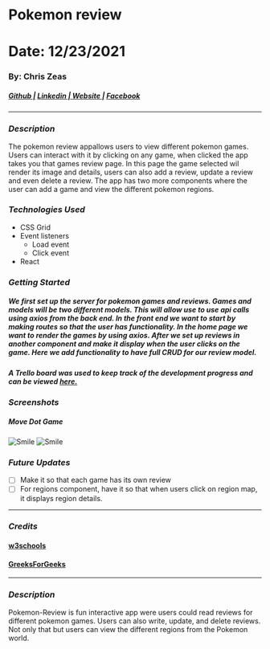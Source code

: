 # Pokemon review
# Date: 12/23/2021 #
### By: Chris Zeas
##### [Github |](https://github.com/chriszc97) [Linkedin | ](https://www.linkedin.com/in/christopher-zeas-8929691b1/) [ Website |]() [ Facebook]()
***
### ***Description***
The pokemon review appallows users to view different pokemon games. Users can interact with it by clicking on any game, when clicked the app takes you that games review page. In this page the game selected wil render its image and details, users can also add a review, update a review and even delete a review. The app has two more components where the user can add a game and view the different pokemon regions.
### ***Technologies Used***
* CSS Grid
* Event listeners
    * Load event
    * Click event
* React
### ***Getting Started***
##### We first set up the server for pokemon games and reviews. Games and models will be two different models. This will allow use to use api calls using axios from the back end. In the front end we want to start by making routes so that the user has functionality. In the home page we want to render the games by using axios. After we set up reviews in another component and make it display when the user clicks on the game. Here we add functionality to have full CRUD for our review model.
##### A Trello board was used to keep track of the development progress and can be viewed [here.](https://trello.com/b/k5wOt0qR/pokedex)
### ***Screenshots***
##### Move Dot Game
![Smile](https://i.imgur.com/Z3XByG3.png)
![Smile](https://i.imgur.com/bFuM8aC.png)


### ***Future Updates***
- [ ] Make it so that each game has its own review
- [ ] For regions component, have it so that when users click on region map, it displays region details.
***

### ***Credits***
#### [w3schools](https://www.w3schools.com/)
#### [GreeksForGeeks](geeksforgeeks.org)

***
### ***Description***
Pokemon-Review is fun interactive app were users could read reviews for different pokemon games. Users can also write, update, and delete reviews.  Not only that but users can view the different regions from the Pokemon world.